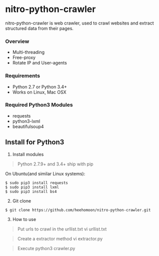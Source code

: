 nitro-python-crawler
====================
nitro-python-crawler is web crawler, used to crawl websites and extract structured data from their pages.

### Overview

* Multi-threading 
* Free-proxy
* Rotate IP and User-agents


### Requirements

* Python 2.7 or Python 3.4+
* Works on Linux, Mac OSX


### Required Python3 Modules

* requests
* python3-lxml
* beautifulsoup4


## Install for Python3

1. Install modules
> Python 2.7.9+ and 3.4+ ship with pip

On Ubuntu(and similar Linux systems):

    $ sudo pip3 install requests
    $ sudo pip3 install lxml
    $ sudo pip3 install bs4


2. Git clone
>
    $ git clone https://github.com/heehomoon/nitro-python-crawler.git


3. How to use
> Put urls to crawl in the urllist.txt
    vi urllist.txt

> Create a extractor method 
    vi extractor.py

> Execute
    python3 crawler.py





